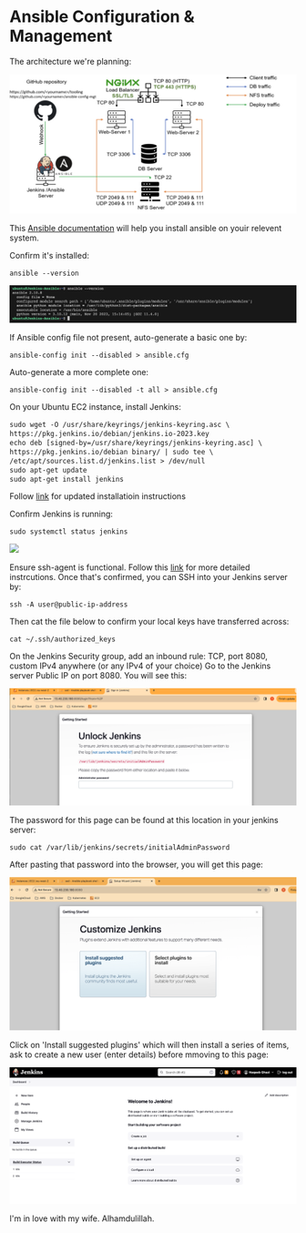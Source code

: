 # Ansible Configuration & Management

The architecture we're planning:

![Archi](https://github.com/naqeebghazi/ansible-config-mgt.darey/blob/main/images/Architecture.png?raw=true)

This [Ansible documentation](https://docs.ansible.com/ansible/latest/installation_guide/installation_distros.html#installing-distros) will help you install ansible on youir relevent system. 

Confirm it's installed:

    ansible --version

![ansibleversion](https://github.com/naqeebghazi/ansible-config-mgt.darey/blob/main/images/ansible-version.png?raw=true)

If Ansible config file not present, auto-generate a basic one by:

    ansible-config init --disabled > ansible.cfg

Auto-generate a more complete one:

    ansible-config init --disabled -t all > ansible.cfg

On your Ubuntu EC2 instance, install Jenkins:

    sudo wget -O /usr/share/keyrings/jenkins-keyring.asc \
    https://pkg.jenkins.io/debian/jenkins.io-2023.key
    echo deb [signed-by=/usr/share/keyrings/jenkins-keyring.asc] \
    https://pkg.jenkins.io/debian binary/ | sudo tee \
    /etc/apt/sources.list.d/jenkins.list > /dev/null
    sudo apt-get update
    sudo apt-get install jenkins

Follow [link][2] for updated installatioin instructions

Confirm Jenkins is running:

    sudo systemctl status jenkins

![](https://github.com/naqeebghazi/ansible-config-mgt.darey/blob/feature/1/images/systemctl.status.Jenkins.png?raw=true)

Ensure ssh-agent is functional. Follow this [link][1] for more detailed instrcutions.
Once that's confirmed, you can SSH into your Jenkins server by:

    ssh -A user@public-ip-address

Then cat the file below to confirm your local keys have transferred across:

    cat ~/.ssh/authorized_keys

[1]: https://www.linode.com/docs/guides/using-ssh-agent/
[2]: https://www.jenkins.io/doc/book/installing/linux/#debianubuntu


On the Jenkins Security group, add an inbound rule: TCP, port 8080, custom IPv4 anywhere (or any IPv4 of your choice)
Go to the Jenkins server Public IP on port 8080. You will see this:

![](https://github.com/naqeebghazi/ansible-config-mgt.darey/blob/main/images/jenkins-browser.png?raw=true)

The password for this page can be found at this location in your jenkins server:

    sudo cat /var/lib/jenkins/secrets/initialAdminPassword

After pasting that password into the browser, you will get this page:

![](https://github.com/naqeebghazi/ansible-config-mgt.darey/blob/main/images/jenkinsbrowser2.png?raw=true)

Click on 'Install suggested plugins' which will then install a series of items, ask to create a new user (enter details) before mmoving to this page:

![](https://github.com/naqeebghazi/ansible-config-mgt.darey/blob/main/images/jenkinshome.png?raw=true)




I'm in love with my wife. Alhamdulillah. 